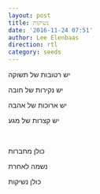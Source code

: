 ```yaml
---
layout: post
title: נשיקות
date: '2016-11-24 07:51'
author: Lee Elenbaas
direction: rtl
category: seeds
---
```


יש רטובות של תשוקה

יש נקירות של חובה

יש ארוכות של אהבה

יש קצרות של מגע

<br>

כולן מחברות

נשמה לאחרת

כולן נשיקות
